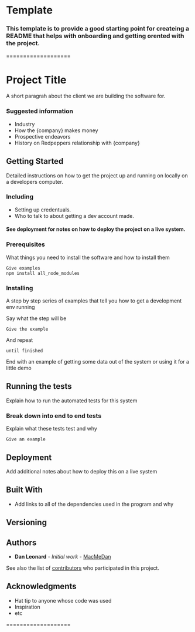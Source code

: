 # Template #
### This template is to provide a good starting point for createing a README that helps with onboarding and getting orented with the project.

===================

# Project Title

A short paragrah about the client we are building the software for.
### Suggested information
* Industry
* How the {company} makes money
* Prospective endeavors
* History on Redpeppers relationship with {company}
 

## Getting Started

Detailed instructions on how to get the project up and running on locally on a developers computer. 
### Including
* Setting up credentuals.
* Who to talk to about getting a dev account made.

#### See deployment for notes on how to deploy the project on a live system.
   
### Prerequisites

What things you need to install the software and how to install them


```
Give examples
npm install all_node_modules
```

### Installing

A step by step series of examples that tell you how to get a development env running

Say what the step will be

```
Give the example
```

And repeat

```
until finished
```

End with an example of getting some data out of the system or using it for a little demo

## Running the tests

Explain how to run the automated tests for this system

### Break down into end to end tests

Explain what these tests test and why

```
Give an example
```

## Deployment

Add additional notes about how to deploy this on a live system

## Built With

* Add links to all of the dependencies used in the program and why 

## Versioning 

## Authors

* **Dan Leonard** - *Initial work* - [MacMeDan](https://github.com/MacMeDan)

See also the list of [contributors](https://github.com/your/project/contributors) who participated in this project.


## Acknowledgments

* Hat tip to anyone whose code was used
* Inspiration
* etc

===================
